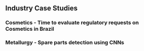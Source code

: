 ## Industry Case Studies

### Cosmetics - Time to evaluate regulatory requests on Cosmetics in Brazil

### Metallurgy - Spare parts detection using CNNs

